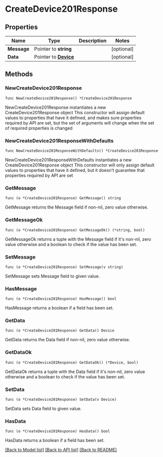# CreateDevice201Response

## Properties

Name | Type | Description | Notes
------------ | ------------- | ------------- | -------------
**Message** | Pointer to **string** |  | [optional] 
**Data** | Pointer to [**Device**](Device.md) |  | [optional] 

## Methods

### NewCreateDevice201Response

`func NewCreateDevice201Response() *CreateDevice201Response`

NewCreateDevice201Response instantiates a new CreateDevice201Response object
This constructor will assign default values to properties that have it defined,
and makes sure properties required by API are set, but the set of arguments
will change when the set of required properties is changed

### NewCreateDevice201ResponseWithDefaults

`func NewCreateDevice201ResponseWithDefaults() *CreateDevice201Response`

NewCreateDevice201ResponseWithDefaults instantiates a new CreateDevice201Response object
This constructor will only assign default values to properties that have it defined,
but it doesn't guarantee that properties required by API are set

### GetMessage

`func (o *CreateDevice201Response) GetMessage() string`

GetMessage returns the Message field if non-nil, zero value otherwise.

### GetMessageOk

`func (o *CreateDevice201Response) GetMessageOk() (*string, bool)`

GetMessageOk returns a tuple with the Message field if it's non-nil, zero value otherwise
and a boolean to check if the value has been set.

### SetMessage

`func (o *CreateDevice201Response) SetMessage(v string)`

SetMessage sets Message field to given value.

### HasMessage

`func (o *CreateDevice201Response) HasMessage() bool`

HasMessage returns a boolean if a field has been set.

### GetData

`func (o *CreateDevice201Response) GetData() Device`

GetData returns the Data field if non-nil, zero value otherwise.

### GetDataOk

`func (o *CreateDevice201Response) GetDataOk() (*Device, bool)`

GetDataOk returns a tuple with the Data field if it's non-nil, zero value otherwise
and a boolean to check if the value has been set.

### SetData

`func (o *CreateDevice201Response) SetData(v Device)`

SetData sets Data field to given value.

### HasData

`func (o *CreateDevice201Response) HasData() bool`

HasData returns a boolean if a field has been set.


[[Back to Model list]](../README.md#documentation-for-models) [[Back to API list]](../README.md#documentation-for-api-endpoints) [[Back to README]](../README.md)


